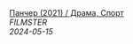 <!--2024-05-15 07:00:10-->
<div class="yb">
  <a class="nodecor" href="/index.html?filmy/pancher_2021_drama_sport">
    <img class="preview" data-videoid="NMLtJV_Uwjg" src="https://i3.ytimg.com/vi/NMLtJV_Uwjg/hqdefault.jpg" align="middle" alt="">
  </a>
  <div class="inlbl text">
    <a class="nodecor" href="/index.html?filmy/pancher_2021_drama_sport">Панчер  (2021) / Драма, Спорт</a><br>
    <i class="smaller2">FILMSTER</i><br>
    <i class="smaller3">2024-05-15</i>
  </div>
</div>
